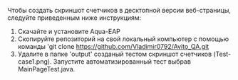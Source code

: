Чтобы создать скриншот счетчиков в десктопной версии веб-страницы, следуйте приведенным ниже инструкциям:
1. Скачайте и установите Aqua-EAP
2. Скопируйте репозиторий на свой локальный компьютер с помощью команды 'git clone https://github.com/Vladimir0792/Avito_QA.git
3. Удалите в папке 'output' созданый тестом скриншот счетчиков (Test-case1.png).
Запустите автоматизированный тест выбрав MainPageTest.java.
